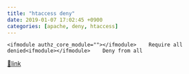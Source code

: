 ```yaml
---
title: "htaccess deny"
date: 2019-01-07 17:02:45 +0900
categories: [apache, deny, htaccess]
---
```


`<ifmodule authz_core_module=""></ifmodule>    Require all denied<ifmodule></ifmodule>    Deny from all`


[🔗link](http://www.mins01.com/mh/tech/read/1236)